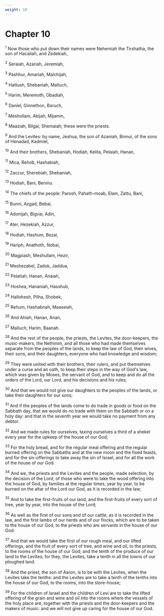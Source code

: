 ```yaml
---
weight: 10
---
```


# Chapter 10

<sup>1</sup> Now those who put down their names were Nehemiah the Tirshatha, the son of Hacaliah, and Zedekiah, 

<sup>2</sup> Seraiah, Azariah, Jeremiah, 

<sup>3</sup> Pashhur, Amariah, Malchijah, 

<sup>4</sup> Hattush, Shebaniah, Malluch, 

<sup>5</sup> Harim, Meremoth, Obadiah, 

<sup>6</sup> Daniel, Ginnethon, Baruch, 

<sup>7</sup> Meshullam, Abijah, Mijamin, 

<sup>8</sup> Maaziah, Bilgai, Shemaiah; these were the priests. 

<sup>9</sup> And the Levites: by name, Jeshua, the son of Azaniah, Binnui, of the sons of Henadad, Kadmiel, 

<sup>10</sup> And their brothers, Shebaniah, Hodiah, Kelita, Pelaiah, Hanan, 

<sup>11</sup> Mica, Rehob, Hashabiah, 

<sup>12</sup> Zaccur, Sherebiah, Shebaniah, 

<sup>13</sup> Hodiah, Bani, Beninu. 

<sup>14</sup> The chiefs of the people: Parosh, Pahath-moab, Elam, Zattu, Bani, 

<sup>15</sup> Bunni, Azgad, Bebai, 

<sup>16</sup> Adonijah, Bigvai, Adin, 

<sup>17</sup> Ater, Hezekiah, Azzur, 

<sup>18</sup> Hodiah, Hashum, Bezai, 

<sup>19</sup> Hariph, Anathoth, Nobai, 

<sup>20</sup> Magpiash, Meshullam, Hezir, 

<sup>21</sup> Meshezabel, Zadok, Jaddua, 

<sup>22</sup> Pelatiah, Hanan, Anaiah, 

<sup>23</sup> Hoshea, Hananiah, Hasshub, 

<sup>24</sup> Hallohesh, Pilha, Shobek, 

<sup>25</sup> Rehum, Hashabnah, Maaseiah, 

<sup>26</sup> And Ahiah, Hanan, Anan, 

<sup>27</sup> Malluch, Harim, Baanah. 

<sup>28</sup> And the rest of the people, the priests, the Levites, the door-keepers, the music-makers, the Nethinim, and all those who had made themselves separate from the peoples of the lands, to keep the law of God, their wives, their sons, and their daughters, everyone who had knowledge and wisdom; 

<sup>29</sup> They were united with their brothers, their rulers, and put themselves under a curse and an oath, to keep their steps in the way of God's law, which was given by Moses, the servant of God, and to keep and do all the orders of the Lord, our Lord, and his decisions and his rules; 

<sup>30</sup> And that we would not give our daughters to the peoples of the lands, or take their daughters for our sons; 

<sup>31</sup> And if the peoples of the lands come to do trade in goods or food on the Sabbath day, that we would do no trade with them on the Sabbath or on a holy day: and that in the seventh year we would take no payment from any debtor. 

<sup>32</sup> And we made rules for ourselves, taxing ourselves a third of a shekel every year for the upkeep of the house of our God; 

<sup>33</sup> For the holy bread, and for the regular meal offering and the regular burned offering on the Sabbaths and at the new moon and the fixed feasts, and for the sin-offerings to take away the sin of Israel, and for all the work of the house of our God. 

<sup>34</sup> And we, the priests and the Levites and the people, made selection, by the decision of the Lord, of those who were to take the wood offering into the house of God, by families at the regular times, year by year, to be burned on the altar of the Lord our God, as it is recorded in the law; 

<sup>35</sup> And to take the first-fruits of our land, and the first-fruits of every sort of tree, year by year, into the house of the Lord; 

<sup>36</sup> As well as the first of our sons and of our cattle, as it is recorded in the law, and the first lambs of our herds and of our flocks, which are to be taken to the house of our God, to the priests who are servants in the house of our God: 

<sup>37</sup> And that we would take the first of our rough meal, and our lifted offerings, and the fruit of every sort of tree, and wine and oil, to the priests, to the rooms of the house of our God; and the tenth of the produce of our land to the Levites; for they, the Levites, take a tenth in all the towns of our ploughed land. 

<sup>38</sup> And the priest, the son of Aaron, is to be with the Levites, when the Levites take the tenths: and the Levites are to take a tenth of the tenths into the house of our God, to the rooms, into the store-house; 

<sup>39</sup> For the children of Israel and the children of Levi are to take the lifted offering of the grain and wine and oil into the rooms where the vessels of the holy place are, together with the priests and the door-keepers and the makers of music: and we will not give up caring for the house of our God. 


